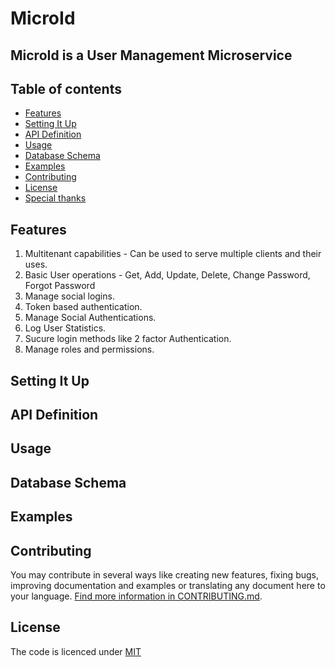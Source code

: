 # MicroId

## MicroId is a User Management Microservice


## Table of contents

  * [Features](#features)
  * [Setting It Up](#settingitup)
  * [API Definition](#aipdefinition)
  * [Usage](#usage)
  * [Database Schema](#databaseschema)
  * [Examples](#examples)
  * [Contributing](#contributing)
  * [License](#license)
  * [Special thanks](#special-thanks)



## Features

1. Multitenant capabilities - Can be used to serve multiple clients and their uses.
2. Basic User operations - Get, Add, Update, Delete, Change Password, Forgot Password
3. Manage social logins.
4. Token based authentication.
5. Manage Social Authentications.
6. Log User Statistics.
7. Sucure login methods like 2 factor Authentication.
8. Manage roles and permissions.

## Setting It Up

## API Definition

## Usage

## Database Schema

## Examples

## Contributing

You may contribute in several ways like creating new features, fixing bugs, improving documentation and examples
or translating any document here to your language. [Find more information in CONTRIBUTING.md](CONTRIBUTING.md).

## License

The code is licenced under [MIT](LICENSE)
